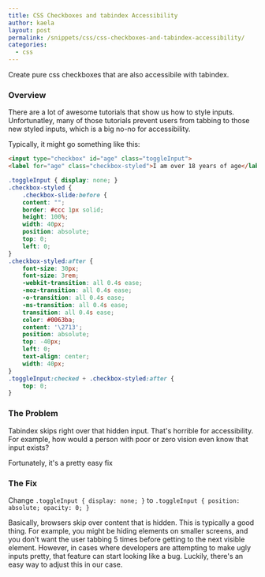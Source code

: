 ```yaml
---
title: CSS Checkboxes and tabindex Accessibility
author: kaela
layout: post
permalink: /snippets/css/css-checkboxes-and-tabindex-accessibility/
categories:
  - css
---
```

Create pure css checkboxes that are also accessibile with tabindex.

### Overview

There are a lot of awesome tutorials that show us how to style inputs. Unfortunatley, many of those tutorials prevent users from tabbing to those new styled inputs, which is a big no-no for accessibility.

Typically, it might go something like this:

~~~~html
<input type="checkbox" id="age" class="toggleInput">
<label for="age" class="checkbox-styled">I am over 18 years of age</label>
~~~~

~~~~css
.toggleInput { display: none; }
.checkbox-styled {
    .checkbox-slide:before {
    content: "";
    border: #ccc 1px solid;
    height: 100%;
    width: 40px;
    position: absolute;
    top: 0;
    left: 0;
}
.checkbox-styled:after {
    font-size: 30px;
    font-size: 3rem;
    -webkit-transition: all 0.4s ease;
    -moz-transition: all 0.4s ease;
    -o-transition: all 0.4s ease;
    -ms-transition: all 0.4s ease;
    transition: all 0.4s ease;
    color: #0063ba;
    content: '\2713';
    position: absolute;
    top: -40px;
    left: 0;
    text-align: center;
    width: 40px;
}
.toggleInput:checked + .checkbox-styled:after {
    top: 0;
}
~~~~

### The Problem
Tabindex skips right over that hidden input. That's horrible for accessibility. For example, how would a person with poor or zero vision even know that input exists?

Fortunately, it's a pretty easy fix

### The Fix
Change `.toggleInput { display: none; }` to `.toggleInput { position: absolute; opacity: 0; }`

Basically, browsers skip over content that is hidden. This is typically a good thing. For example, you might be hiding elements on smaller screens, and you don't want the user tabbing 5 times before getting to the next visible element. However, in cases where developers are attempting to make ugly inputs pretty, that feature can start looking like a bug. Luckily, there's an easy way to adjust this in our case.
